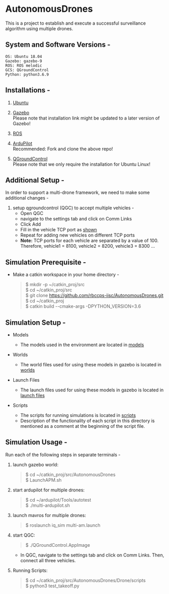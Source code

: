 # AutonomousDrones  
This is a project to establish and execute a successful surveillance algorithm using multiple drones.  

## System and Software Versions -  
	OS: Ubuntu 18.04  
  	Gazebo: gazebo-9  
  	ROS: ROS melodic  
	GCS: QGroundControl  
  	Python: python3.6.9 
	
## Installations -  

1. [Ubuntu](https://itsfoss.com/install-ubuntu-1404-dual-boot-mode-windows-8-81-uefi/)    

2. [Gazebo](http://gazebosim.org/tutorials?tut=install_ubuntu)  
	Please note that installation link might be updated to a later version of Gazebo!  
	
3. [ROS](https://github.com/Intelligent-Quads/iq_tutorials/blob/master/docs/installing_ros.md)

4. [ArduPilot](https://github.com/Suchit153/ardupilot)  
	Recommended: Fork and clone the above repo!  	

5. [QGroundControl](https://docs.qgroundcontrol.com/master/en/getting_started/download_and_install.html)  
	Please note that we only require the installation for Ubuntu Linux!  

## Additional Setup -  
In order to support a multi-drone framework, we need to make some additional changes -  

1. setup qgroundcontrol (QGC) to accept multiple vehicles -  
	* Open QGC
	* navigate to the settings tab and click on Comm Links  
	* Click Add  
	* Fill in the vehicle TCP port as [shown](https://github.com/Intelligent-Quads/iq_tutorials/blob/master/docs/imgs/qg_comms.png)  
	* Repeat for adding new vehicles on different TCP ports  
	* __Note:__ TCP ports for each vehicle are separated by a value of 100. Therefore, vehicle1 = 8100, vehicle2 = 8200, vehicle3 = 8300 ...
	
## Simulation Prerequisite -

* Make a catkin workspace in your home directory -  
  > $ mkdir -p ~/catkin_proj/src  
  > $ cd ~/catkin_proj/src  
  > $ git clone https://github.com/rbccps-iisc/AutonomousDrones.git  
  > $ cd ~/catkin_proj  
  > $ catkin build --cmake-args -DPYTHON_VERSION=3.6  
	
## Simulation Setup -

* Models
  * The models used in the environment are located in [models](https://github.com/rbccps-iisc/AutonomousDrones/tree/master/Simulation/models)  

* Worlds
  * The world files used for using these models in gazebo is located in [worlds](https://github.com/rbccps-iisc/AutonomousDrones/tree/master/Simulation/worlds)
  
* Launch Files
  * The launch files used for using these models in gazebo is located in [launch files](https://github.com/rbccps-iisc/AutonomousDrones/tree/master/launch)
  
* Scripts
  * The scripts for running simulations is located in [scripts](https://github.com/rbccps-iisc/AutonomousDrones/tree/master/Drone/scripts)  
  * Description of the functionality of each script in this directory is mentioned as a comment at the beginning of the script file.  
 
## Simulation Usage - 
Run each of the following steps in separate terminals - 

1. launch gazebo world:  
	> $ cd ~/catkin_proj/src/AutonomousDrones  
	> $ LaunchAPM.sh  
	
2. start ardupilot for multiple drones:  
	> $ cd ~/ardupilot/Tools/autotest  
	> $ ./multi-ardupilot.sh  
	
3. launch mavros for multiple drones:  
	> $ roslaunch iq_sim multi-am.launch  
	
4. start QGC:  
	> $ ./QGroundControl.AppImage  
	* In QGC, navigate to the settings tab and click on Comm Links. Then, connect all three vehicles.    
	
5. Running Scripts:
	> $ cd ~/catkin_proj/src/AutonomousDrones/Drone/scripts  
	> $ python3 test_takeoff.py
	



 

